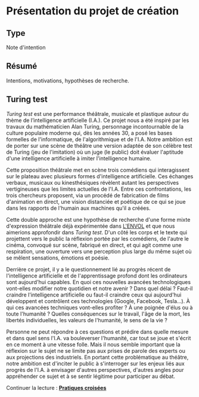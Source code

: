 Présentation du projet de création
==================================

Type
----

Note d'intention

Résumé
-------

Intentions, motivations, hypothèses de recherche.

Turing test
-----------

*Turing test* est une performance théâtrale, musicale et plastique autour du  thème de l’intelligence artificielle (I.A.). Ce projet nous a été  inspiré par les travaux du mathématicien Alan Turing, personnage  incontournable de la culture populaire moderne qui, dès les années 30, a  posé les bases formelles de l'informatique, de l'algorithmique et de  l'I.A.  Notre ambition est de porter sur une scène de théâtre une  version adaptée de son célèbre test de Turing (jeu de l'imitation) où un  juge (le public) doit évaluer l'aptitude d'une intelligence artificielle  à imiter l'intelligence humaine.

Cette  proposition théâtrale met en scène trois comédiens qui interagissent sur le plateau avec plusieurs formes d'intelligence artificielle. Ces  échanges verbaux, musicaux ou kinesthésiques révèlent autant les  perspectives vertigineuses que les limites actuelles de l'I.A. Entre ces  confrontations, les trois chercheurs proposent, via un procédé de  fabrication de films d'animation en direct, une vision distanciée et poétique de ce qui se joue dans les rapports de l'humain aux machines qu'il a créées.

Cette  double approche est une hypothèse de recherche d'une forme mixte d'expression théâtrale déjà expérimentée dans [L'ENVOL](http://cienokill.fr/spectacles/lenvol/) et que nous  aimerions approfondir dans *Turing test*. D'un côté les corps et le texte  qui projettent vers le public la réflexion portée par les comédiens, de  l'autre le cinéma, convoqué sur scène, fabriqué en direct, et qui agit comme une respiration, une ouverture vers une perception plus large du  même sujet où se mêlent sensations, émotions et poésie.

Derrière  ce projet, il y a le questionnement lié au progrès récent de l'intelligence artificielle et de l'apprentissage profond dont les  ordinateurs sont aujourd'hui capables. En quoi ces nouvelles avancées technologiques vont-elles modifier notre quotidien et notre avenir ? Dans quel  délai ? Faut-il craindre l'intelligence artificielle ou faut-il  craindre ceux qui aujourd'hui développent et contrôlent ces technologies (Google, Facebook, Tesla…). À qui ces avancées techniques vont-elles  profiter ? À une poignée d'élus ou à toute l'humanité ?  Quelles  conséquences sur le travail, l'âge de la mort, les libertés  individuelles, les valeurs de l'humanité, le sens de la vie ?

Personne  ne peut répondre à ces questions et prédire dans quelle mesure et dans  quel sens l'I.A. va bouleverser l'humanité, car tout se joue et s'écrit en ce moment à une vitesse folle. Mais il nous semble important que la  réflexion sur le sujet ne se limite pas aux prises de parole des experts  ou aux projections des industriels. En portant cette problématique au théâtre, notre ambition est d'inciter le public à s'interroger sur les  enjeux liés aux progrès de l'I.A. à envisager d'autres perspectives, d'autres angles pour appréhender ce sujet et à se sentir légitime pour participer au débat.

 Continuer la lecture : [**Pratiques croisées**](pratiques-croisees.md)
